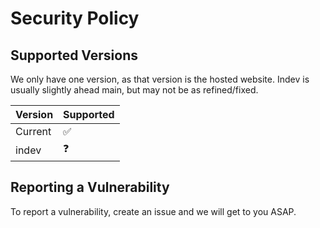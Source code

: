 # Security Policy

## Supported Versions

We only have one version, as that version is the hosted website. Indev is usually slightly ahead main, but may not be as refined/fixed.

| Version | Supported          |
| ------- | ------------------ |
| Current | :white_check_mark: |
| indev   | :question:         |         

## Reporting a Vulnerability

To report a vulnerability, create an issue and we will get to you ASAP.
